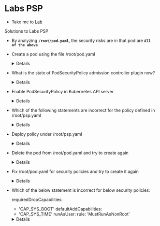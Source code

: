 # Labs PSP
  - Take me to [Lab](https://kodekloud.com/courses/1378608/lectures/31704504)

Solutions to Labs PSP

- By analyzing **`/root/pod.yaml`**, the security risks are in that pod are **`All of the above`**

- Create a pod using the file /root/pod.yaml

  <details>
  ```
  Run
  $ kubectl apply -f /root/pod.yaml
  ```
  </details>

- What is the state of PodSecurityPolicy admission controller plugin now?

  <details>
  ```
  Run
  $ kubectl exec -it kube-apiserver-controlplane -n kube-system -- kube-apiserver -h | grep 'admission-plugins'
  Disabled

  ```
  </details>

- Enable PodSecurityPolicy in Kubernetes API server

  <details>
  ```
  $ vi /etc/kubernetes/manifests/kube-apiserver.yaml
  Add PodSecurityPolicy admission controller to --enable-admission-plugins list like below
  - --enable-admission-plugins=NodeRestriction,PodSecurityPolicy
  No need for apply or restart

  ```
  </details>

- Which of the following statements are incorrect for the policy defined in /root/psp.yaml

  <details>
  ```
  Allows pod to run only if they have some capabilities defined

  ```
  </details>

- Deploy policy under /root/psp.yaml

  <details>
  ```
  Run
  $ kubectl apply -f /root/psp.yaml  
  ```
  </details>

- Delete the pod from /root/pod.yaml and try to create again

  <details>
  ```
  Run
  $ kubectl delete -f /root/pod.yaml
  $ kubectl apply -f /root/pod.yaml
  you cannot create same pod after PodSecurityPolicy is enabled and policies are added
  ```
  </details>

- Fix /root/pod.yaml for security policies and try to create it again

  <details>
  ```
  $ vi /root/pod.yaml
  Edit the file, it should looks like below:

  apiVersion: v1
  kind: Pod
  metadata:
      name: example-app
  spec:
      containers:
          -
              name: simple-webapp
              image: ubuntu
              command: ["sleep" , "3600"]
              securityContext:
                privileged: false
                runAsUser: 0
      volumes:
      -   name: data-volume
          hostPath:
            path: '/data'
            type: Directory
  ```
  </details>

- Which of the below statement is incorrect for below security policies:

  requiredDropCapabilities:
  - 'CAP_SYS_BOOT'
  defaultAddCapabilities:
  - 'CAP_SYS_TIME'
  runAsUser:
    rule: 'MustRunAsNonRoot'

  <details>
  ```
  CAP_SYS_BOOT capability will be ignored if specified in pod definition and pod will be created
  ```
  </details>

